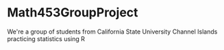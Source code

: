 # Math453GroupProject
We're a group of students from California State University Channel Islands practicing statistics using R
